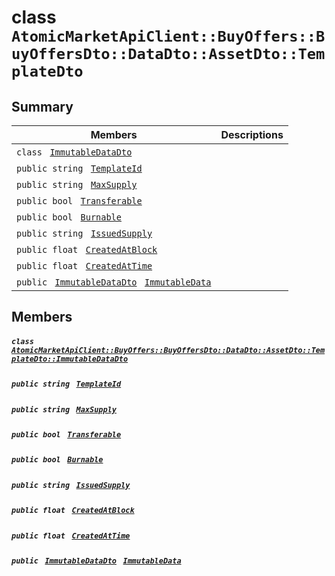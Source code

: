 # class `AtomicMarketApiClient::BuyOffers::BuyOffersDto::DataDto::AssetDto::TemplateDto` 

## Summary

 Members                                | Descriptions                                
----------------------------------------|---------------------------------------------
`class ` [`ImmutableDataDto`](.github/workflows/documentation/md/AtomicMarketApiClient--BuyOffers--BuyOffersDto--DataDto--AssetDto--TemplateDto--ImmutableDataDto.md#class_atomic_market_api_client_1_1_buy_offers_1_1_buy_offers_dto_1_1_data_dto_1_1_asset_dto_1_1_9f73be627e196456cbaf6747c7464d89)        | 
`public string ` [`TemplateId`](#class_atomic_market_api_client_1_1_buy_offers_1_1_buy_offers_dto_1_1_data_dto_1_1_asset_dto_1_1_template_dto_1a5c685b09e3b7fae8be2d38c8f4803549) | 
`public string ` [`MaxSupply`](#class_atomic_market_api_client_1_1_buy_offers_1_1_buy_offers_dto_1_1_data_dto_1_1_asset_dto_1_1_template_dto_1a4dd50194618fac55b4d08b6c93724a32) | 
`public bool ` [`Transferable`](#class_atomic_market_api_client_1_1_buy_offers_1_1_buy_offers_dto_1_1_data_dto_1_1_asset_dto_1_1_template_dto_1ab0a2025837cfad369c22e114d1c93d42) | 
`public bool ` [`Burnable`](#class_atomic_market_api_client_1_1_buy_offers_1_1_buy_offers_dto_1_1_data_dto_1_1_asset_dto_1_1_template_dto_1a50c30f69b54db362be32720d5cc433bd) | 
`public string ` [`IssuedSupply`](#class_atomic_market_api_client_1_1_buy_offers_1_1_buy_offers_dto_1_1_data_dto_1_1_asset_dto_1_1_template_dto_1a3cb7f0ff4cebaec1e75ad6a8a0fbc944) | 
`public float ` [`CreatedAtBlock`](#class_atomic_market_api_client_1_1_buy_offers_1_1_buy_offers_dto_1_1_data_dto_1_1_asset_dto_1_1_template_dto_1a0caa720646d595f07067fcc6c44a4b2e) | 
`public float ` [`CreatedAtTime`](#class_atomic_market_api_client_1_1_buy_offers_1_1_buy_offers_dto_1_1_data_dto_1_1_asset_dto_1_1_template_dto_1a14bdb6268c108cfc8647325d8aff2078) | 
`public ` [`ImmutableDataDto`](.github/workflows/documentation/md/AtomicMarketApiClient--BuyOffers--BuyOffersDto--DataDto--AssetDto--TemplateDto--ImmutableDataDto.md#class_atomic_market_api_client_1_1_buy_offers_1_1_buy_offers_dto_1_1_data_dto_1_1_asset_dto_1_1_9f73be627e196456cbaf6747c7464d89)` ` [`ImmutableData`](#class_atomic_market_api_client_1_1_buy_offers_1_1_buy_offers_dto_1_1_data_dto_1_1_asset_dto_1_1_template_dto_1a28b34021a1981f45a7e386c19634f80c) | 

## Members

##### `class ` [`AtomicMarketApiClient::BuyOffers::BuyOffersDto::DataDto::AssetDto::TemplateDto::ImmutableDataDto`](.github/workflows/documentation/md/AtomicMarketApiClient--BuyOffers--BuyOffersDto--DataDto--AssetDto--TemplateDto--ImmutableDataDto.md#class_atomic_market_api_client_1_1_buy_offers_1_1_buy_offers_dto_1_1_data_dto_1_1_asset_dto_1_1_9f73be627e196456cbaf6747c7464d89) 

##### `public string ` [`TemplateId`](#class_atomic_market_api_client_1_1_buy_offers_1_1_buy_offers_dto_1_1_data_dto_1_1_asset_dto_1_1_template_dto_1a5c685b09e3b7fae8be2d38c8f4803549) 

##### `public string ` [`MaxSupply`](#class_atomic_market_api_client_1_1_buy_offers_1_1_buy_offers_dto_1_1_data_dto_1_1_asset_dto_1_1_template_dto_1a4dd50194618fac55b4d08b6c93724a32) 

##### `public bool ` [`Transferable`](#class_atomic_market_api_client_1_1_buy_offers_1_1_buy_offers_dto_1_1_data_dto_1_1_asset_dto_1_1_template_dto_1ab0a2025837cfad369c22e114d1c93d42) 

##### `public bool ` [`Burnable`](#class_atomic_market_api_client_1_1_buy_offers_1_1_buy_offers_dto_1_1_data_dto_1_1_asset_dto_1_1_template_dto_1a50c30f69b54db362be32720d5cc433bd) 

##### `public string ` [`IssuedSupply`](#class_atomic_market_api_client_1_1_buy_offers_1_1_buy_offers_dto_1_1_data_dto_1_1_asset_dto_1_1_template_dto_1a3cb7f0ff4cebaec1e75ad6a8a0fbc944) 

##### `public float ` [`CreatedAtBlock`](#class_atomic_market_api_client_1_1_buy_offers_1_1_buy_offers_dto_1_1_data_dto_1_1_asset_dto_1_1_template_dto_1a0caa720646d595f07067fcc6c44a4b2e) 

##### `public float ` [`CreatedAtTime`](#class_atomic_market_api_client_1_1_buy_offers_1_1_buy_offers_dto_1_1_data_dto_1_1_asset_dto_1_1_template_dto_1a14bdb6268c108cfc8647325d8aff2078) 

##### `public ` [`ImmutableDataDto`](.github/workflows/documentation/md/AtomicMarketApiClient--BuyOffers--BuyOffersDto--DataDto--AssetDto--TemplateDto--ImmutableDataDto.md#class_atomic_market_api_client_1_1_buy_offers_1_1_buy_offers_dto_1_1_data_dto_1_1_asset_dto_1_1_9f73be627e196456cbaf6747c7464d89)` ` [`ImmutableData`](#class_atomic_market_api_client_1_1_buy_offers_1_1_buy_offers_dto_1_1_data_dto_1_1_asset_dto_1_1_template_dto_1a28b34021a1981f45a7e386c19634f80c) 

